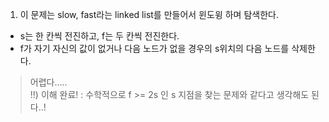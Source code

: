 1. 이 문제는 slow, fast라는 linked list를 만들어서 윈도윙 하며 탐색한다.

- s는 한 칸씩 전진하고, f는 두 칸씩 전진한다.
- f가 자기 자신의 값이 없거나 다음 노드가 없을 경우의 s위치의 다음 노드를 삭제한다.

> 어렵다..... <br>
> !!) 이해 완료! : 수학적으로 f >= 2s 인 s 지점을 찾는 문제와 같다고 생각해도 된다..!
